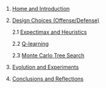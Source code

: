 1. [Home and Introduction](Home)
2. [Design Choices (Offense/Defense)](Design-Choices)

    2.1 [Expectimax and Heuristics](AI-Method-1)

    2.2 [Q-learning](AI-Method-2)

    2.3 [Monte Carlo Tree Search](AI-Method-3)
3. [Evolution and Experiments](Evolution)
4. [Conclusions and Reflections](Conclusions-and-Reflections)
